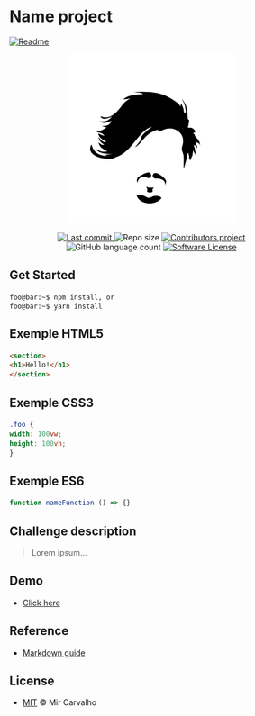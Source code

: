 # Name project
<a href="./README_pt-br.md">
  <img alt="Readme" src="https://img.shields.io/badge/Translate-pt--br-blue.svg">
</a>

<p align="center">
  <a href="" target="_blank" >
    <img alt="" src="./.github/assets/brand.jpg" width="300" />
  </a>
</p>

<p align="center">
  <a href="https://github.com/deppbrazil/repository-patterns/commits/master">
    <img alt="Last commit" src="https://img.shields.io/github/last-commit/deppbrazil/repository-patterns.svg">
  </a>
  <img alt="Repo size" src="https://img.shields.io/github/repo-size/deppbrazil/repository-patterns.svg?color=red" />
  <a href="https://github.com/deppbrazil/repository-patterns/graphs/contributors">
    <img alt="Contributors project" src="https://img.shields.io/github/contributors/deppbrazil/repository-patterns.svg">
  </a>
  <img alt="GitHub language count" src="https://img.shields.io/github/languages/count/deppbrazil/repository-patterns.svg" />
  <a href="./LICENSE">
    <img alt="Software License" src="https://img.shields.io/badge/license-MIT-brightgreen.svg">
  </a>
</p>

## Get Started
```console
foo@bar:~$ npm install, or
foo@bar:~$ yarn install
```

## Exemple HTML5
```html
<section>
<h1>Hello!</h1>
</section>
```

## Exemple CSS3
```css
.foo {
width: 100vw;
height: 100vh;
}
```

## Exemple ES6
```js
function nameFunction () => {}
```

## Challenge description
>Lorem ipsum...

## Demo
  - [Click here](https://www.deppbrazil.com)

## Reference 
  - [Markdown guide](https://guides.github.com/features/mastering-markdown/)


## License
  - [MIT](./LICENSE) &copy; Mir Carvalho